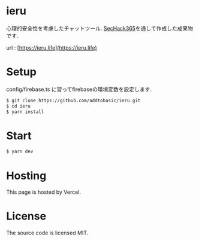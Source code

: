 # ieru
心理的安全性を考慮したチャットツール. [SecHack365](https://sechack365.nict.go.jp/document/)を通して作成した成果物です.

url : [https://ieru.life](https://ieru.life)

# Setup
config/firebase.ts に習ってfirebaseの環境変数を設定します.

```bash
$ git clone https://github.com/addtobasic/ieru.git
$ cd ieru
$ yarn install
```
# Start

```bash
$ yarn dev
```
# Hosting
This page is hosted by Vercel.

# License
The source code is licensed MIT.

